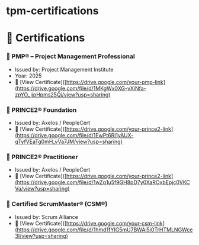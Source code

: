 # tpm-certifications
# 📜 Certifications

### 🧾 PMP® – Project Management Professional  
- Issued by: Project Management Institute  
- Year: 2025 
- 🔗 [View Certificate]([https://drive.google.com/your-pmp-link](https://drive.google.com/file/d/1MKgWx0XG-vXiNfa-zpYO_jjpHpms25Qj/view?usp=sharing)

### 📜 PRINCE2® Foundation 
- Issued by: Axelos / PeopleCert  
- 🔗 [View Certificate]([https://drive.google.com/your-prince2-link](https://drive.google.com/file/d/1EwPt6Rl1yAUX-qTyfVEaTg0mH_vVa7JM/view?usp=sharing)

### 📜 PRINCE2® Practitioner  
- Issued by: Axelos / PeopleCert  
- 🔗 [View Certificate]([https://drive.google.com/your-prince2-link](https://drive.google.com/file/d/1wZq1u5f9GH8pD7y0XaROxbEpjc0VKCVa/view?usp=sharing)

### 🚀 Certified ScrumMaster® (CSM®)  
- Issued by: Scrum Alliance  
- 🔗 [View Certificate]([https://drive.google.com/your-csm-link](https://drive.google.com/file/d/1hmd1fYIG5mU7BWAi5i0TrHTMLNGWce3I/view?usp=sharing)
